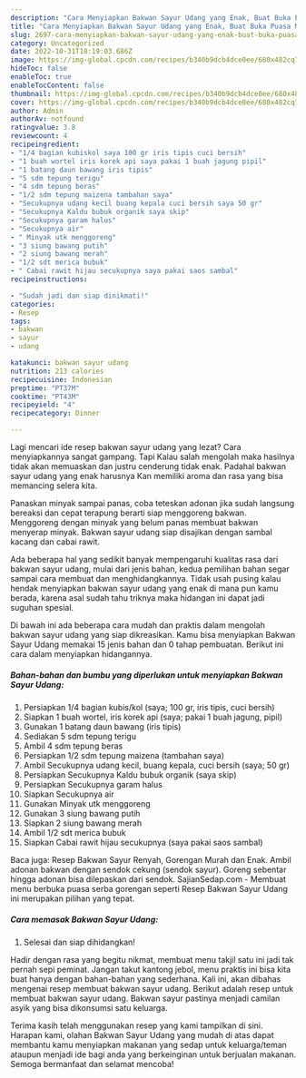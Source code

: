 ```yaml
---
description: "Cara Menyiapkan Bakwan Sayur Udang yang Enak, Buat Buka Puasa Menggugah Selera"
title: "Cara Menyiapkan Bakwan Sayur Udang yang Enak, Buat Buka Puasa Menggugah Selera"
slug: 2697-cara-menyiapkan-bakwan-sayur-udang-yang-enak-buat-buka-puasa-menggugah-selera
category: Uncategorized
date: 2022-10-31T18:19:03.686Z
image: https://img-global.cpcdn.com/recipes/b340b9dcb4dce0ee/680x482cq70/bakwan-sayur-udang-foto-resep-utama.jpg
hideToc: false
enableToc: true
enableTocContent: false
thumbnail: https://img-global.cpcdn.com/recipes/b340b9dcb4dce0ee/680x482cq70/bakwan-sayur-udang-foto-resep-utama.jpg
cover: https://img-global.cpcdn.com/recipes/b340b9dcb4dce0ee/680x482cq70/bakwan-sayur-udang-foto-resep-utama.jpg
author: Admin
authorAv: notfound
ratingvalue: 3.8
reviewcount: 4
recipeingredient:
- "1/4 bagian kubiskol saya 100 gr iris tipis cuci bersih"
- "1 buah wortel iris korek api saya pakai 1 buah jagung pipil"
- "1 batang daun bawang iris tipis"
- "5 sdm tepung terigu"
- "4 sdm tepung beras"
- "1/2 sdm tepung maizena tambahan saya"
- "Secukupnya udang kecil buang kepala cuci bersih saya 50 gr"
- "Secukupnya Kaldu bubuk organik saya skip"
- "Secukupnya garam halus"
- "Secukupnya air"
- " Minyak utk menggoreng"
- "3 siung bawang putih"
- "2 siung bawang merah"
- "1/2 sdt merica bubuk"
- " Cabai rawit hijau secukupnya saya pakai saos sambal"
recipeinstructions:

- "Sudah jadi dan siap dinikmati!"
categories:
- Resep
tags:
- bakwan
- sayur
- udang

katakunci: bakwan sayur udang 
nutrition: 213 calories
recipecuisine: Indonesian
preptime: "PT37M"
cooktime: "PT43M"
recipeyield: "4"
recipecategory: Dinner

---
```



Lagi mencari ide resep bakwan sayur udang yang lezat? Cara menyiapkannya sangat gampang. Tapi Kalau salah mengolah maka hasilnya tidak akan memuaskan dan justru cenderung tidak enak. Padahal bakwan sayur udang yang enak harusnya Kan memiliki aroma dan rasa yang bisa memancing selera kita.


Panaskan minyak sampai panas, coba teteskan adonan jika sudah langsung bereaksi dan cepat terapung berarti siap menggoreng bakwan. Menggoreng dengan minyak yang belum panas membuat bakwan menyerap minyak. Bakwan sayur udang siap disajikan dengan sambal kacang dan cabai rawit.

Ada beberapa hal yang sedikit banyak mempengaruhi kualitas rasa dari bakwan sayur udang, mulai dari jenis bahan, kedua pemilihan bahan segar sampai cara membuat dan menghidangkannya. Tidak usah pusing kalau hendak menyiapkan bakwan sayur udang yang enak di mana pun kamu berada, karena asal sudah tahu triknya maka hidangan ini dapat jadi suguhan spesial.


Di bawah ini ada beberapa cara mudah dan praktis dalam mengolah bakwan sayur udang yang siap dikreasikan. Kamu bisa menyiapkan Bakwan Sayur Udang memakai 15 jenis bahan dan 0 tahap pembuatan. Berikut ini cara dalam menyiapkan hidangannya.

<!--inarticleads1-->

##### Bahan-bahan dan bumbu yang diperlukan untuk menyiapkan Bakwan Sayur Udang:

1. Persiapkan 1/4 bagian kubis/kol (saya; 100 gr, iris tipis, cuci bersih)
1. Siapkan 1 buah wortel, iris korek api (saya; pakai 1 buah jagung, pipil)
1. Gunakan 1 batang daun bawang (iris tipis)
1. Sediakan 5 sdm tepung terigu
1. Ambil 4 sdm tepung beras
1. Persiapkan 1/2 sdm tepung maizena (tambahan saya)
1. Ambil Secukupnya udang kecil, buang kepala, cuci bersih (saya; 50 gr)
1. Persiapkan Secukupnya Kaldu bubuk organik (saya skip)
1. Persiapkan Secukupnya garam halus
1. Siapkan Secukupnya air
1. Gunakan  Minyak utk menggoreng
1. Gunakan 3 siung bawang putih
1. Siapkan 2 siung bawang merah
1. Ambil 1/2 sdt merica bubuk
1. Siapkan  Cabai rawit hijau secukupnya (saya pakai saos sambal)


Baca juga: Resep Bakwan Sayur Renyah, Gorengan Murah dan Enak. Ambil adonan bakwan dengan sendok cekung (sendok sayur). Goreng sebentar hingga adonan bisa dilepaskan dari sendok. SajianSedap.com - Membuat menu berbuka puasa serba gorengan seperti Resep Bakwan Sayur Udang ini merupakan pilihan yang tepat. 

<!--inarticleads2-->

##### Cara memasak Bakwan Sayur Udang:


1. Selesai dan siap dihidangkan!

Hadir dengan rasa yang begitu nikmat, membuat menu takjil satu ini jadi tak pernah sepi peminat. Jangan takut kantong jebol, menu praktis ini bisa kita buat hanya dengan bahan-bahan yang sederhana. Kali ini, akan dibahas mengenai resep membuat bakwan sayur udang. Berikut adalah resep untuk membuat bakwan sayur udang. Bakwan sayur pastinya menjadi camilan asyik yang bisa dikonsumsi satu keluarga. 

Terima kasih telah menggunakan resep yang kami tampilkan di sini. Harapan kami, olahan Bakwan Sayur Udang yang mudah di atas dapat membantu kamu menyiapkan makanan yang sedap untuk keluarga/teman ataupun menjadi ide bagi anda yang berkeinginan untuk berjualan makanan. Semoga bermanfaat dan selamat mencoba!
